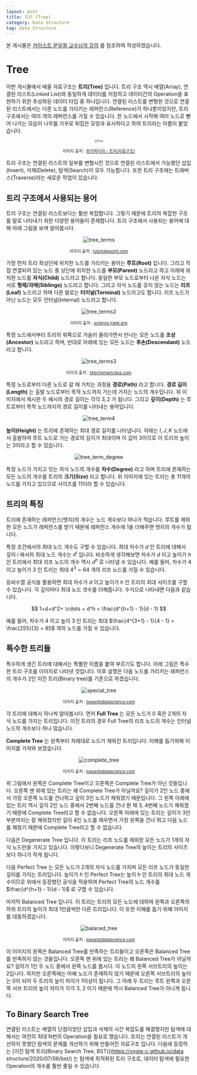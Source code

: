 ```yaml
---
layout: post
title: 트리 (Tree)
category: Data Structure
tag: Data Structure
---
```




본 게시물은 [카이스트 문일철 교수님의 강의](https://www.edwith.org/datastructure-2019s/lecture/40291/) 를 참조하여 작성하였습니다.



# Tree

이번 게시물에서 배울 자료구조는 **트리(Tree)** 입니다. 트리 구조 역시 배열(Array), 연결된 리스트(Linked List)와 동일하게 데이터를 저장하고 데이터간의 Operation을 표현하기 위한 추상화된 데이터 타입 중 하나입니다. 연결된 리스트를 변형한 것으로 연결된 리스트에서는 다른 노드를 가리키는 레퍼런스(Reference)가 하나뿐이었지만, 트리 구조에서는 여러 개의 레퍼런스를 가질 수 있습니다. 한 노드에서 시작해 여러 노드로 뻗어 나가는 모습이 나무를 거꾸로 뒤집은 모양과 유사하다고 하여 트리라는 이름이 붙었습니다.

<p align="center"><img src="https://upload.wikimedia.org/wikipedia/commons/thumb/5/5f/Tree_%28computer_science%29.svg/800px-Tree_%28computer_science%29.svg.png" alt="Tree" style="zoom:50%;" /></p>

<p align="center" style="font-size:80%">이미지 출처 : <a href="https://en.wikipedia.org/wiki/Tree_(data_structure)">위키피디아 - 트리(자료구조)</a></p>



트리 구조는 연결된 리스트의 일부를 변형시킨 것으로 연결된 리스트에서 가능했던 삽입(Insert), 삭제(Delete), 탐색(Search)이 모두 가능합니다. 또한 트리 구조에는 트래버스(Traverse)라는 새로운 작업이 있습니다.


## 트리 구조에서 사용되는 용어

트리 구조는 연결된 리스트보다는 훨씬 복잡합니다. 그렇기 때문에 트리의 복잡한 구조를 말로 나타내기 위한 다양한 용어들이 존재합니다. 트리 구조에서 사용되는 용어에 대해 아래 그림을 보며 알아봅시다.

<p align="center"><img src="https://www.tutorialspoint.com/data_structures_algorithms/images/binary_tree.jpg" alt="tree_terms"  /></p>

<p align="center" style="font-size:80%">이미지 출처 : <a href="https://www.tutorialspoint.com/data_structures_algorithms/tree_data_structure.htm">tutorialspoint.com</a></p>

가장 먼저 트리 최상단에 위치한 노드를 가리키는 용어는 **루트(Root)** 입니다. 그리고 직접 연결되어 있는 노드 중 상단에 위치한 노드를 **부모(Parent)** 노드라고 하고 아래에 위치한 노드를 **자식(Child)** 노드라고 합니다. 동일한 부모 노드로부터 나온 자식 노드는 서로 **형제/자매(Siblings)** 노드라고 합니다. 그리고 자식 노드를 갖지 않는 노드는 **리프(Leaf)** 노드라고 하며 다른 말로는 **터미널(Terminal)** 노드라고도 합니다. 리프 노드가 아닌 노드는 모두 인터널(Internal) 노드라고 합니다.

<p align="center"><img src="https://callisto.ggsrv.com/imgsrv/FastFetch/UBER1/9781682176771_00186" alt="tree_terms2"  /></p>

<p align="center" style="font-size:80%">이미지 출처 : <a href="https://science.jrank.org/programming/Tree_Structures.html">science.jrank.org</a></p>

특정 노드에서부터 트리의 위쪽으로 거슬러 올라가면서 만나는 모든 노드를 **조상(Ancestor)** 노드라고 하며, 반대로 아래에 있는 모든 노드는 **후손(Descendant)** 노드라고 합니다.

<p align="center"><img src="http://www.btechsmartclass.com/data_structures/ds_images/Path.png" alt="tree_terms3"  /></p>

<p align="center" style="font-size:80%">이미지 출처 : <a href="http://www.btechsmartclass.com/data_structures/tree-terminology.html">btechsmartclass.com</a></p>

특정 노드로부터 다른 노드로 갈 때 거치는 과정을 **경로(Path)** 라고 합니다. **경로 길이(Length)** 는 출발 노드로부터 목적 노드까지 가는데 거치는 노드의 개수입니다. 위 이미지에서 제시한 두 예시의 경로 길이는 각각 $3, 2$ 가 됩니다. 그리고 **깊이(Depth)** 는 루트로부터 목적 노드까지의 경로 길이를 나타내는 용어입니다.

<p align="center"><img src="http://www.btechsmartclass.com/data_structures/ds_images/Height.png" alt="tree_term4"  /></p>

**높이(Height)** 는 트리에 존재하는 최대 경로 길이를 나타냅니다. 아래는 $I, J, K$ 노드에서 출발하여 루트 노드로 가는 경로의 길이가 최대이며 이 값이 3이므로 이 트리의 높이는 3이라고 할 수 있습니다.

<p align="center"><img src="http://www.btechsmartclass.com/data_structures/ds_images/Degree.png" alt="tree_term_degree"  /></p>

특정 노드가 가지고 잇는 자식 노드의 개수를 **차수(Degree)** 라고 하며 트리에 존재하는 모든 노드의 개수를 트리의 **크기(Size)** 라고 합니다. 위 이미지에 있는 트리는 총 11개의 노드를 가지고 있으므로 사이즈를 11이라 할 수 있습니다. 



## 트리의 특징

트리에 존재하는 레퍼런스(엣지)의 개수는 노드 개수보다 하나가 적습니다. 루트를 제외한 모든 노드가 레퍼런스를 받기 때문에 레퍼런스 개수에 1을 더해주면 엣지의 개수가 됩니다.

특정 조건에서의 최대 노드 개수도 구할 수 있습니다. 최대 차수가 $d$ 인 트리에 대해서 깊이 $i$ 에서의 최대 노드 개수는 $d^i$ 입니다. 비슷하게 생각해보면 차수가 $d$ 이고 높이가 $h$ 인 트리에서 최대 리프 노드의 개수 역시 $d^h$ 로 나타낼 수 있습니다. 예를 들어, 차수가 $4$ 이고 높이가 $3$ 인 트리는 최대 $4^3 = 64$ 개의 리프 노드를 가질 수 있습니다.

등비수열 공식을 활용하면 최대 차수가 $d$ 이고 높이가 $h$ 인 트리의 최대 사이즈를 구할 수 있습니다. 각 깊이마다 최대 노드 갯수를 더해줍니다. 수식으로 나타내면 다음과 같습니다.


$$
1+d+d^2+ \cdots + d^h = \frac{d^{h+1} - 1}{d - 1}
$$


예를 들어, 차수가 $4$ 이고 높이 $3$ 인 트리는 최대 $\frac{4^{3+1} - 1}{4 - 1} = \frac{255}{3} = 85$ 개의 노드를 가질 수 있습니다. 



## 특수한 트리들

특수하게 생긴 트리에 대해서는 특별한 이름을 붙여 부르기도 합니다. 아래 그림은 특수한 트리 구조를 이미지로 나타낸 것입니다. 이후 설명은 다음 노드를 가리키는 레퍼런스의 개수가 2인 이진 트리(Binary tree)를 기준으로 하겠습니다.

<p align="center"><img src="https://miro.medium.com/max/1890/1*CMGFtehu01ZEBgzHG71sMg.png" alt="special_tree"  /></p>

<p align="center" style="font-size:80%">이미지 출처 : <a href="https://towardsdatascience.com/5-types-of-binary-tree-with-cool-illustrations-9b335c430254">towardsdatascience.com</a></p>

각 트리에 대해서 하나씩 알아봅시다. 먼저 **Full Tree** 는 모든 노드가 0 혹은 2개의 자식 노드를 가지는 트리입니다. 이진 트리의 경우 Full Tree의 리프 노드의 개수는 인터널 노드의 개수보다 하나 많습니다.

**Complete Tree** 는 왼쪽부터 차례대로 노드가 채워진 트리입니다. 이해를 돕기위해 이미지를 가져와 보겠습니다.

<p align="center"><img src="https://miro.medium.com/max/1000/1*M1qfRR59TR9-i4pmI-_Clg.png" alt="complete_tree"  /></p>

<p align="center" style="font-size:80%">이미지 출처 : <a href="https://towardsdatascience.com/5-types-of-binary-tree-with-cool-illustrations-9b335c430254">towardsdatascience.com</a></p>

위 그림에서 왼쪽은 Complete Tree이고 오른쪽은 Complete Tree가 아닌 것들입니다. 오른쪽 맨 위에 있는 트리는 왜 Complete Tree가 아닐까요? 깊이가 2인 노드 중에서 가장 오른쪽 노드를 건너뛰고 깊이 3인 노드가 채워졌기 때문입니다. 그 왼쪽 아래에 있는 트리 역시 깊이 2인 노드 중에서 2번째 노드를 건너 뛴 채 3, 4번째 노드가 채워졌기 때문에 Complete Tree라고 할 수 없습니다. 오른쪽 아래에 있는 트리는 깊이가 3인 부분까지는 잘 채워졌지만 깊이 4인 노드를 채우면서 가장 왼쪽을 건너 뛰고 다음 노드를 채웠기 때문에 Complete Tree라고 할 수 없습니다. 

다음은 Degenerate Tree 입니다. 이 트리는 리프 노드를 제외한 모든 노드가 1개의 자식 노드만을 가지고 있습니다. 이렇다보니 Degenerate Tree의 높이는 트리의 사이즈보다 하나가 작게 됩니다.

다음 Perfect Tree 는 모든 노드가 2개의 자식 노드를 가지며 모든 리프 노드가 동일한 깊이를 가지는 트리입니다. 높이가 $h$ 인 Perfect Tree는 높이 $h$ 인 트리의 최대 노드 개수이므로 위에서 등장했던 공식을 적용하여 Perfect Tree의 노드 개수를 $\frac{d^{h+1} - 1}{d - 1}$ 로 구할 수 있습니다.

마지막 Balanced Tree 입니다. 이 트리는 트리의 모든 노드에 대하여 왼쪽과 오른쪽의 하위 트리의 높이가 최대 1만큼씩만 다른 트리입니다. 이 또한 이해를 돕기 위해 이미지를 대동하겠습니다.

<p align="center"><img src="https://miro.medium.com/max/1000/1*jSq-xjEZYytNDIBpZNQC2w.png" alt="balaced_tree"  /></p>

<p align="center" style="font-size:80%">이미지 출처 : <a href="https://towardsdatascience.com/5-types-of-binary-tree-with-cool-illustrations-9b335c430254">towardsdatascience.com</a></p>

이 이미지의 왼쪽은 Balanced Tree를 만족하는 트리들이고 오른쪽은 Balanced Tree를 만족하지 않는 것들입니다. 오른쪽 맨 위에 있는 트리는 왜 Balanced Tree가 아닐까요? 깊이가 1인 두 노드 중에서 왼쪽 노드를 봅시다. 이 노드의 왼쪽 서브트리의 높이는 2입니다. 하지만 오른쪽에는 아예 노드가 존재하지 않기 때문에 오른쪽 서브트리의 높이는 0이 되어 두 트리의 높이 차이가 1이상이 됩니다. 그 아래 두 트리는 루트 왼쪽과 오른쪽 서브 트리의 높이 차이가 각각 3, 2 이기 때문에 역시 Balanced Tree가 아니게 됩니다.



## To Binary Search Tree

연결된 리스트는 배열의 단점이었던 삽입과 삭제의 시간 복잡도를 해결했지만 탐색에 대해서는 여전히 최대 N번의 Operation을 필요로 했습니다. 트리는 연결된 리스트가 개선하지 못했던 탐색의 문제를 개선하기 위해 만들어진 자료구조 입니다. 다음에 등장하는 [이진 탐색 트리(Binary Search Tree, BST)](https://yngie-c.github.io/data structure/2020/07/06/bst/) 는 탐색에 최적화된 트리 구조로, 데이터 탐색에 필요한 Operation의 개수를 훨씬 줄일 수 있습니다.